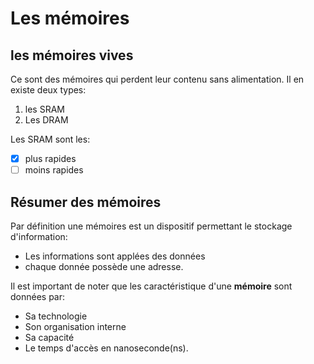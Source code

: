 # Les mémoires

## les mémoires vives
Ce sont des mémoires qui perdent leur contenu sans alimentation. Il en existe deux types:
1. les SRAM
2. Les DRAM

Les SRAM sont les:
- [X] plus rapides
- [ ] moins rapides

## Résumer des mémoires
  Par définition une mémoires est un dispositif permettant le stockage d'information:
  * Les informations sont applées des données
  * chaque donnée possède une adresse.
  
Il est important de noter que les caractéristique d'une **mémoire** sont données par:
  * Sa technologie
  * Son organisation interne
  * Sa capacité
  * Le temps d'accès en nanoseconde(ns).
